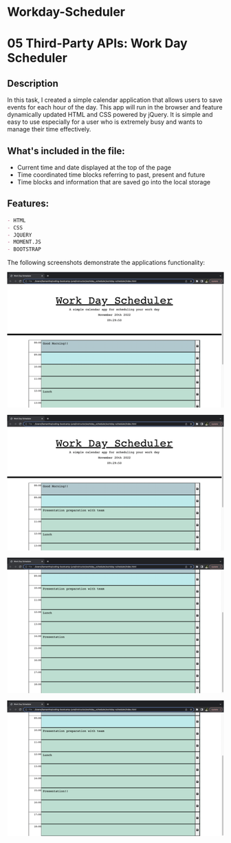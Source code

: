 # Workday-Scheduler

# 05 Third-Party APIs: Work Day Scheduler

## Description

In this task, I created a simple calendar application that allows users to save events for each hour of the day. This app will run in the browser and feature dynamically updated HTML and CSS powered by jQuery. It is simple and easy to use especially for a user who is extremely busy and wants to manage their time effectively. 


## What's included in the file:
- Current time and date displayed at the top of the page
- Time coordinated time blocks referring to past, present and future
- Time blocks and information that are saved go into the local storage


## Features:
```md
- HTML
- CSS
- JQUERY
- MOMENT.JS
- BOOTSTRAP
```

The following screenshots demonstrate the applications functionality:

![A user clicks on slots on the color-coded calendar and edits the events.](Assets/images/Screenshot%202022-11-20%20at%2009.30.42.png)

![A user clicks on slots on the color-coded calendar and edits the events.](Assets/images/Screenshot%202022-11-20%20at%2009.34.34.png)

![A user clicks on slots on the color-coded calendar and edits the events.](Assets/images/Screenshot%202022-11-20%20at%2009.35.03.png)

![A user clicks on slots on the color-coded calendar and edits the events.](Assets/images/Screenshot%202022-11-20%20at%2009.36.00.png)




